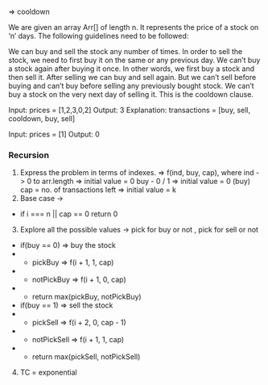 => cooldown

We are given an array Arr[] of length n. It represents the price of a stock on ‘n’ days. The following guidelines need to be followed:

We can buy and sell the stock any number of times.
In order to sell the stock, we need to first buy it on the same or any previous day.
We can’t buy a stock again after buying it once. In other words, we first buy a stock and then sell it. After selling we can buy and sell again. But we can’t sell before buying and can’t buy before selling any previously bought stock.
We can’t buy a stock on the very next day of selling it. This is the cooldown clause.

Input: prices = [1,2,3,0,2]
Output: 3
Explanation: transactions = [buy, sell, cooldown, buy, sell]

Input: prices = [1]
Output: 0

### Recursion
1.  Express the problem in terms of indexes. => f(ind, buy, cap), 
    where ind -> 0 to arr.length => initial value = 0
    buy - 0 / 1 => initial value = 0 (buy)
    cap = no. of transactions left => initial value = k
2. Base case -> 
* if i === n || cap == 0 return 0
3. Explore all the possible values -> pick for buy or not , pick for sell or not
* if(buy == 0) => buy the stock 
* * pickBuy => f(i + 1, 1, cap)
* * notPickBuy => f(i + 1, 0, cap)
* * return max(pickBuy, notPickBuy)
* if(buy == 1) => sell the stock
* * pickSell => f(i + 2, 0, cap - 1)
* * notPickSell => f(i + 1, 1, cap)
* * return max(pickSell, notPickSell)

4. TC = exponential



